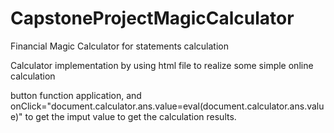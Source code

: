 # CapstoneProjectMagicCalculator

Financial Magic Calculator for statements calculation 

Calculator implementation by using html file to realize some simple online calculation 

button function application, and onClick="document.calculator.ans.value=eval(document.calculator.ans.value)" to get the imput value to get the calculation results. 
